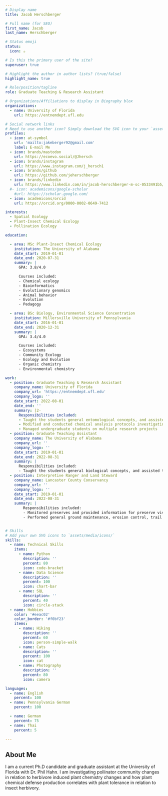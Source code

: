 ```yaml
---
# Display name
title: Jacob Herschberger

# Full name (for SEO)
first_name: Jacob
last_name: Herschberger

# Status emoji
status:
  icon: ☕️

# Is this the primary user of the site?
superuser: true

# Highlight the author in author lists? (true/false)
highlight_name: true

# Role/position/tagline
role: Graduate Teaching & Research Assistant

# Organizations/Affiliations to display in Biography blox
organizations:
  - name: University of Florida
    url: https://entnemdept.ufl.edu

# Social network links
# Need to use another icon? Simply download the SVG icon to your `assets/media/icons/` folder.
profiles:
  - icon: at-symbol
    url: 'mailto:jakeberger92@gmail.com'
    label: E-mail Me
  - icon: brands/mastodon
    url: https://ecoevo.social/@Jhersch
  - icon: brands/instagram
    url: https://www.instagram.com/j_hersch1
  - icon: brands/github
    url: https://github.com/jeherschberger
  - icon: brands/linkedin
    url: https://www.linkedin.com/in/jacob-herschberger-m-sc-0533491b5/
  #- icon: academicons/google-scholar
    #url: https://scholar.google.com/
  - icon: academicons/orcid
    url: https://orcid.org/0000-0002-0649-7412

interests:
  - Spatial Ecology
  - Plant-Insect Chemical Ecology
  - Pollination Ecology

education:

  - area: MSc Plant-Insect Chemical Ecology
    institution: The University of Alabama
    date_start: 2019-01-01
    date_end: 2020-07-31
    summary: |
      GPA: 3.8/4.0

      Courses included:
      - Chemical ecology
      - Bioinformatics
      - Evolutionary genomics
      - Animal behavior
      - Evolution
      - Pedagogy

  - area: BSc Biology, Environmental Science Concentration
    institution: Millersville University of Pennsylvania
    date_start: 2016-01-01
    date_end: 2020-12-31
    summary: |
      GPA: 3.4/4.0

      Courses included:
      - Ecosystems
      - Community Ecology
      - Ecology and Evolution
      - Organic chemistry
      - Environmental chemistry

work:
  - position: Graduate Teaching & Research Assistant
    company_name: University of Florida
    company_url: 'https://entnemdept.ufl.edu'
    company_logo: ''
    date_start: 2022-08-01
    date_end: ''
    summary: |2-
      Responsibilities included:
      - Taught the students general entomological concepts, and assisted them in performing different experiments in a laboratory setting
      - Modified and conducted chemical analysis protocols investigating plant chemical defenses
      - Managed undergraduate students on multiple research projects
  - position: Graduate Teaching Assistant
    company_name: The University of Alabama
    company_url: ''
    company_logo: ''
    date_start: 2019-01-01
    date_end: 2022-08-31
    summary: |
      Responsibilities included:
      - Taught the students general biological concepts, and assisted them in performing different experiments in a laboratory setting
  - position: Interpretive Ranger and Land Steward
    company_name: Lancaster County Conservancy
    company_url: ''
    company_logo: ''
    date_start: 2019-01-01
    date_end: 2022-08-31
    summary: |
        Responsibilities included:
        - Monitored preserves and provided information for preserve visitors
        - Performed general ground maintenance, erosion control, trail maintenance, tree grove care, invasive species removal, inventory and data collection


# Skills
# Add your own SVG icons to `assets/media/icons/`
skills:
  - name: Technical Skills
    items:
      - name: Python
        description: ''
        percent: 80
        icon: code-bracket
      - name: Data Science
        description: ''
        percent: 100
        icon: chart-bar
      - name: SQL
        description: ''
        percent: 40
        icon: circle-stack
  - name: Hobbies
    color: '#eeac02'
    color_border: '#f0bf23'
    items:
      - name: Hiking
        description: ''
        percent: 60
        icon: person-simple-walk
      - name: Cats
        description: ''
        percent: 100
        icon: cat
      - name: Photography
        description: ''
        percent: 80
        icon: camera

languages:
  - name: English
    percent: 100
  - name: Pennsylvania German
    percent: 100

  - name: German
    percent: 75
  - name: Thai
    percent: 5

---
```


## About Me

I am a current Ph.D candidate and graduate assistant at the University of Florida with Dr. Phil Hahn. I am investigating pollinator community changes in relation to herbivore induced plant chemistry changes and how plant chemical defense production correlates with plant tolerance in relation to insect herbivory.
